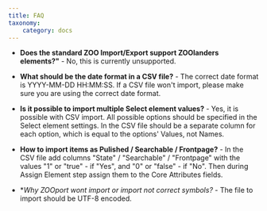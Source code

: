 ```yaml
---
title: FAQ
taxonomy:
    category: docs
---
```


* **Does the standard ZOO Import/Export support ZOOlanders elements?"** - No, this is currently unsupported. 

* **What should be the date format in a CSV file?** - The correct date format is YYYY-MM-DD HH:MM:SS. If a CSV file won't import, please make sure you are using the correct date format.

* **Is it possible to import multiple Select element values?** - Yes, it is possible with CSV import. All possible options should be specified in the Select element settings. In the CSV file should be a separate column for each option, which is equal to the options' Values, not Names. 

* **How to import items as Pulished / Searchable / Frontpage?** - In the CSV file add columns "State" / "Searchable" / "Frontpage" with the values "1" or "true" - if "Yes", and "0" or "false" - if "No". Then during Assign Element step assign them to the Core Attributes fields.

* **Why ZOOport wont import or import not correct symbols?* - The file to import should be UTF-8 encoded.
